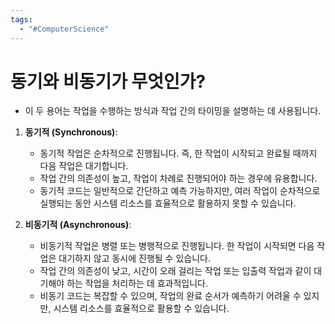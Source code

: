 ```yaml
---
tags:
  - "#ComputerScience"
---
```

# 동기와 비동기가 무엇인가?

- 이 두 용어는 작업을 수행하는 방식과 작업 간의 타이밍을 설명하는 데 사용됩니다.


1. **동기적 (Synchronous)**:
    
    - 동기적 작업은 순차적으로 진행됩니다. 즉, 한 작업이 시작되고 완료될 때까지 다음 작업은 대기합니다.
    - 작업 간의 의존성이 높고, 작업이 차례로 진행되어야 하는 경우에 유용합니다.
    - 동기적 코드는 일반적으로 간단하고 예측 가능하지만, 여러 작업이 순차적으로 실행되는 동안 시스템 리소스를 효율적으로 활용하지 못할 수 있습니다.


1. **비동기적 (Asynchronous)**:
    
    - 비동기적 작업은 병렬 또는 병행적으로 진행됩니다. 한 작업이 시작되면 다음 작업은 대기하지 않고 동시에 진행될 수 있습니다.
    - 작업 간의 의존성이 낮고, 시간이 오래 걸리는 작업 또는 입출력 작업과 같이 대기해야 하는 작업을 처리하는 데 효과적입니다.
    - 비동기 코드는 복잡할 수 있으며, 작업의 완료 순서가 예측하기 어려울 수 있지만, 시스템 리소스를 효율적으로 활용할 수 있습니다.